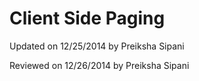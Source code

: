 ﻿Client Side Paging
=


<p class="updated">Updated on 12/25/2014 by Preiksha Sipani</p>
<p class="reviewed">Reviewed on 12/26/2014 by Preiksha Sipani</p>





                      
